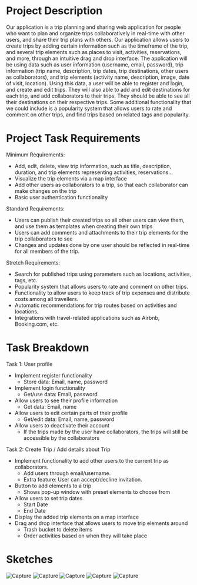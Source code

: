 # Project Description

Our application is a trip planning and sharing web application for people who want to plan and organize trips collaboratively in real-time with other users, and share their trip plans with others. Our application allows users to create trips by adding certain information such as the timeframe of the trip, and several trip elements such as places to visit, activities, reservations, and more, through an intuitive drag and drop interface.
The application will be using data such as user information (username, email, password), trip information (trip name, description, trip dates, trip destinations, other users as collaborators), and trip elements (activity name, description, image, date of visit, location). Using this data, a user will be able to register and login, and create and edit trips. They will also able to add and edit destinations for each trip, and add collaborators to their trips. They should be able to see all their destinations on their respective trips.
Some additional functionality that we could include is a popularity system that allows users to rate and comment on other trips, and find trips based on related tags and popularity.

# Project Task Requirements

Minimum Requirements:

- Add, edit, delete, view trip information, such as title, description, duration, and trip elements representing activities, reservations…
- Visualize the trip elements via a map interface
- Add other users as collaborators to a trip, so that each collaborator can make changes on the trip
- Basic user authentication functionality

Standard Requirements:

- Users can publish their created trips so all other users can view them, and use them as templates when creating their own trips
- Users can add comments and attachments to their trip elements for the trip collaborators to see
- Changes and updates done by one user should be reflected in real-time for all members of the trip.

Stretch Requirements:

- Search for published trips using parameters such as locations, activities, tags, etc.
- Popularity system that allows users to rate and comment on other trips.
- Functionality to allow users to keep track of trip expenses and distribute costs among all travellers.
- Automatic recommendations for trip routes based on activities and locations.
- Integrations with travel-related applications such as Airbnb, Booking.com, etc.

# Task Breakdown

Task 1: User profile

- Implement register functionality
  - Store data: Email, name, password
- Implement login functionality
  - Get/use data: Email, password
- Allow users to see their profile information
  - Get data: Email, name
- Allow users to edit certain parts of their profile
  - Get/edit data: Email, name, password
- Allow users to deactivate their account
  - If the trips made by the user have collaborators, the trips will still be accessible by the collaborators

Task 2: Create Trip / Add details about Trip

- Implement functionality to add other users to the current trip as collaborators.
  - Add users through email/username.
  - Extra feature: User can accept/decline invitation.
- Button to add elements to a trip
  - Shows pop-up window with preset elements to choose from
- Allow users to set trip dates
  - Start Date
  - End Date
- Display the added trip elements on a map interface
- Drag and drop interface that allows users to move trip elements around
  - Trash bucket to delete items
  - Order activities based on when they will take place

# Sketches

![Capture](https://user-images.githubusercontent.com/44722892/119239649-5e82f680-baff-11eb-8c42-f1435bdb0625.PNG)
![Capture](https://user-images.githubusercontent.com/44722892/119239636-47dc9f80-baff-11eb-9365-3ea998524887.PNG)
![Capture](https://user-images.githubusercontent.com/44722892/119239659-6b9fe580-baff-11eb-9564-80f3c5e10bb2.PNG)
![Capture](https://user-images.githubusercontent.com/44722892/119239671-78bcd480-baff-11eb-9f38-85451b93e0e2.PNG)
![Capture](https://user-images.githubusercontent.com/44722892/119239678-85d9c380-baff-11eb-9355-d89dab811314.PNG)
